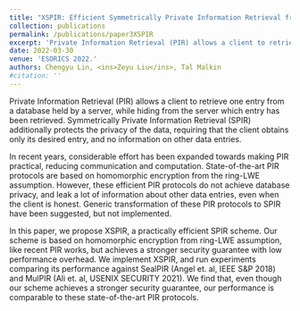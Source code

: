 ```yaml
---
title: "XSPIR: Efficient Symmetrically Private Information Retrieval from Ring-LWE"
collection: publications
permalink: /publications/paper3XSPIR
excerpt: 'Private Information Retrieval (PIR) allows a client to retrieve one entry from a database held by a server, while hiding from the server which entry has been retrieved. Symmetrically Private Information Retrieval (SPIR) additionally protects the privacy of the data, requiring that the client obtains only its desired entry, and no information on other data entries..'
date: 2022-03-30
venue: 'ESORICS 2022.'
authors: Chengyu Lin, <ins>Zeyu Liu</ins>, Tal Malkin
#citation: ''
---
```

Private Information Retrieval (PIR) allows a client to retrieve one entry from a database held by a server, while hiding from the server which entry has been retrieved. Symmetrically Private Information Retrieval (SPIR) additionally protects the privacy of the data, requiring that the client obtains only its desired entry, and no information on other data entries.

In recent years, considerable effort has been expanded towards making PIR practical, reducing communication and computation. State-of-the-art PIR protocols are based on homomorphic encryption from the ring-LWE assumption. However, these efficient PIR protocols do not achieve database privacy, and leak a lot of information about other data entries, even when the client is honest. Generic transformation of these PIR protocols to SPIR have been suggested, but not implemented.

In this paper, we propose XSPIR, a practically efficient SPIR scheme. Our scheme is based on homomorphic encryption from ring-LWE assumption, like recent PIR works, but achieves a stronger security guarantee with low performance overhead. We implement XSPIR, and run experiments comparing its performance against SealPIR (Angel et. al, IEEE S&P 2018) and MulPIR (Ali et. al, USENIX SECURITY 2021). We find that, even though our scheme achieves a stronger security guarantee, our performance is comparable to these state-of-the-art PIR protocols.